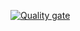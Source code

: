 [![Quality gate](https://sonarcloud.io/api/project_badges/quality_gate?project=Furqaaan_SonarCloud)](https://sonarcloud.io/summary/new_code?id=Furqaaan_SonarCloud)